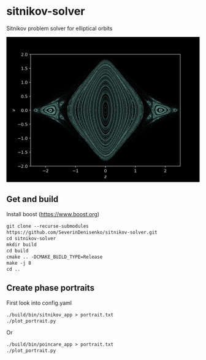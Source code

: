 # sitnikov-solver
Sitnikov problem solver for elliptical orbits

![example](portrait.png "Example")

## Get and build

Install boost (https://www.boost.org)

```
git clone --recurse-submodules https://github.com/SeverinDenisenko/sitnikov-solver.git
cd sitnikov-solver
mkdir build
cd build
cmake .. -DCMAKE_BUILD_TYPE=Release
make -j 8
cd ..
```

## Create phase portraits

First look into config.yaml

```
./build/bin/sitnikov_app > portrait.txt
./plot_portrait.py
```

Or

```
./build/bin/poincare_app > portrait.txt
./plot_portrait.py
```
